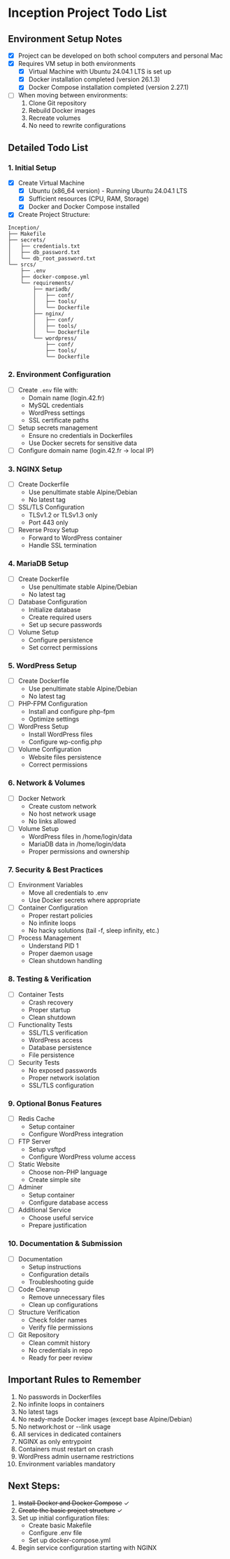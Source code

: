 # Inception Project Todo List

## Environment Setup Notes
- [x] Project can be developed on both school computers and personal Mac
- [x] Requires VM setup in both environments
  - [x] Virtual Machine with Ubuntu 24.04.1 LTS is set up
  - [x] Docker installation completed (version 26.1.3)
  - [x] Docker Compose installation completed (version 2.27.1)
- [ ] When moving between environments:
  1. Clone Git repository
  2. Rebuild Docker images
  3. Recreate volumes
  4. No need to rewrite configurations

## Detailed Todo List

### 1. Initial Setup
- [x] Create Virtual Machine
  - [x] Ubuntu (x86_64 version) - Running Ubuntu 24.04.1 LTS
  - [x] Sufficient resources (CPU, RAM, Storage)
  - [x] Docker and Docker Compose installed
- [x] Create Project Structure:
```
Inception/
├── Makefile
├── secrets/
│   ├── credentials.txt
│   ├── db_password.txt
│   └── db_root_password.txt
└── srcs/
    ├── .env
    ├── docker-compose.yml
    └── requirements/
        ├── mariadb/
        │   ├── conf/
        │   ├── tools/
        │   └── Dockerfile
        ├── nginx/
        │   ├── conf/
        │   ├── tools/
        │   └── Dockerfile
        └── wordpress/
            ├── conf/
            ├── tools/
            └── Dockerfile
```

### 2. Environment Configuration
- [ ] Create `.env` file with:
  - Domain name (login.42.fr)
  - MySQL credentials
  - WordPress settings
  - SSL certificate paths
- [ ] Setup secrets management
  - Ensure no credentials in Dockerfiles
  - Use Docker secrets for sensitive data
- [ ] Configure domain name (login.42.fr -> local IP)

### 3. NGINX Setup
- [ ] Create Dockerfile
  - Use penultimate stable Alpine/Debian
  - No latest tag
- [ ] SSL/TLS Configuration
  - TLSv1.2 or TLSv1.3 only
  - Port 443 only
- [ ] Reverse Proxy Setup
  - Forward to WordPress container
  - Handle SSL termination

### 4. MariaDB Setup
- [ ] Create Dockerfile
  - Use penultimate stable Alpine/Debian
  - No latest tag
- [ ] Database Configuration
  - Initialize database
  - Create required users
  - Set up secure passwords
- [ ] Volume Setup
  - Configure persistence
  - Set correct permissions

### 5. WordPress Setup
- [ ] Create Dockerfile
  - Use penultimate stable Alpine/Debian
  - No latest tag
- [ ] PHP-FPM Configuration
  - Install and configure php-fpm
  - Optimize settings
- [ ] WordPress Setup
  - Install WordPress files
  - Configure wp-config.php
- [ ] Volume Configuration
  - Website files persistence
  - Correct permissions

### 6. Network & Volumes
- [ ] Docker Network
  - Create custom network
  - No host network usage
  - No links allowed
- [ ] Volume Setup
  - WordPress files in /home/login/data
  - MariaDB data in /home/login/data
  - Proper permissions and ownership

### 7. Security & Best Practices
- [ ] Environment Variables
  - Move all credentials to .env
  - Use Docker secrets where appropriate
- [ ] Container Configuration
  - Proper restart policies
  - No infinite loops
  - No hacky solutions (tail -f, sleep infinity, etc.)
- [ ] Process Management
  - Understand PID 1
  - Proper daemon usage
  - Clean shutdown handling

### 8. Testing & Verification
- [ ] Container Tests
  - Crash recovery
  - Proper startup
  - Clean shutdown
- [ ] Functionality Tests
  - SSL/TLS verification
  - WordPress access
  - Database persistence
  - File persistence
- [ ] Security Tests
  - No exposed passwords
  - Proper network isolation
  - SSL/TLS configuration

### 9. Optional Bonus Features
- [ ] Redis Cache
  - Setup container
  - Configure WordPress integration
- [ ] FTP Server
  - Setup vsftpd
  - Configure WordPress volume access
- [ ] Static Website
  - Choose non-PHP language
  - Create simple site
- [ ] Adminer
  - Setup container
  - Configure database access
- [ ] Additional Service
  - Choose useful service
  - Prepare justification

### 10. Documentation & Submission
- [ ] Documentation
  - Setup instructions
  - Configuration details
  - Troubleshooting guide
- [ ] Code Cleanup
  - Remove unnecessary files
  - Clean up configurations
- [ ] Structure Verification
  - Check folder names
  - Verify file permissions
- [ ] Git Repository
  - Clean commit history
  - No credentials in repo
  - Ready for peer review

## Important Rules to Remember
1. No passwords in Dockerfiles
2. No infinite loops in containers
3. No latest tags
4. No ready-made Docker images (except base Alpine/Debian)
5. No network:host or --link usage
6. All services in dedicated containers
7. NGINX as only entrypoint
8. Containers must restart on crash
9. WordPress admin username restrictions
10. Environment variables mandatory 

## Next Steps:
1. ~~Install Docker and Docker Compose~~ ✓
2. ~~Create the basic project structure~~ ✓
3. Set up initial configuration files:
   - Create basic Makefile
   - Configure .env file
   - Set up docker-compose.yml
4. Begin service configuration starting with NGINX 